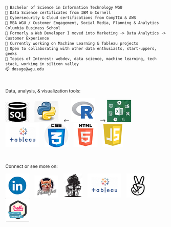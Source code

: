 
    🏢 Bachelor of Science in Information Technology WGU
    🏢 Data Science certificates from IBM & Cornell
    🏢 Cybersecurity & Cloud certifications from CompTIA & AWS 
    🏢 MBA WGU / Customer Engagement, Social Media, Planning & Analytics Columbia Business School
    🌱 Formerly a Web Developer I moved into Marketing -> Data Analytics -> Customer Experience
    🔭 Currently working on Machine Learning & Tableau projects
    👯 Open to collaborating with other data enthusiasts, start-uppers, geeks
    💬 Topics of Interest: webdev, data science, machine learning, tech stack, working in silicon valley
    📫 dosage@wgu.edu

<br><br>
Data, analysis, & visualization tools:

<img src="https://github.com/dowosage/dowosage/blob/main/sql.png"> &nbsp;&nbsp;
<img src="https://github.com/dowosage/dowosage/blob/main/icon-03-python.png"> &nbsp;&nbsp;
<-- <img src="https://github.com/dowosage/dowosage/blob/main/Rstudio.png"> &nbsp;&nbsp; -->
<img src="https://github.com/dowosage/dowosage/blob/main/excel.jpg"> &nbsp;&nbsp;
<img src="https://github.com/dowosage/dowosage/blob/main/tableau.png"> &nbsp;&nbsp;
<img src="https://github.com/dowosage/dowosage/blob/main/css.png"> &nbsp;&nbsp;
<img src="https://github.com/dowosage/dowosage/blob/main/html.png"> &nbsp;&nbsp;
<img src="https://github.com/dowosage/dowosage/blob/main/JS.png"> &nbsp;&nbsp;

<br><br>
Connect or see more on:

<a href="https://www.linkedin.com/in/dowosage/"><img src="https://github.com/dowosage/dowosage/blob/main/linkedin.gif"><a> &nbsp;&nbsp;
<a href="https://www.producthunt.com/@dow_osage"><img src="https://github.com/dowosage/dowosage/blob/main/glasshole_kitty_logo.png"><a> &nbsp;&nbsp;
<a href="http://www.wiredtreehouse.com"><img src="https://github.com/dowosage/dowosage/blob/main/WTH-logo-sm.png"><a> &nbsp;&nbsp;
<a href="https://public.tableau.com/app/profile/dow.osage"><img src="https://github.com/dowosage/dowosage/blob/main/tableau.png"><a> &nbsp;&nbsp;
<a href="https://angel.co/u/dow-osage"><img src="https://github.com/dowosage/dowosage/blob/main/angel.jpg"><a> &nbsp;&nbsp;
<a href="https://www.credly.com/users/dowosage/"><img src="https://github.com/dowosage/dowosage/blob/main/credly.png"><a> &nbsp;&nbsp;
